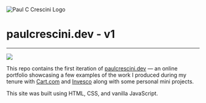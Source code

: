 ![Paul C Crescini Logo](assets/img/logo.png)

# paulcrescini.dev - v1
---
![](assets/img/paulcrescini-dev.gif)

This repo contains the first iteration of [paulcrescini.dev](https://paulcrescini.dev) —  an online portfolio showcasing a few examples of the work I produced during my tenure with [Cart.com](https://cart.com) and [Invesco](https://www.invesco.com/corporate/en/home.html) along with some personal mini projects.

This site was built using HTML, CSS, and vanilla JavaScript.
